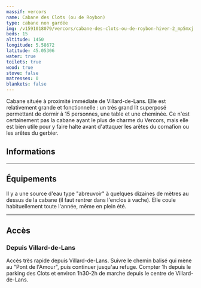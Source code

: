```yaml
---
massif: vercors
name: Cabane des Clots (ou de Roybon)
type: cabane non gardée
img: /v1591018079/vercors/cabane-des-clots-ou-de-roybon-hiver-2_mp5mxj.jpg
beds: 15
altitude: 1450
longitude: 5.58672
latitude: 45.05306
water: true
toilets: true
wood: true
stove: false
matresses: 0
blankets: false
---
```

Cabane située à proximité immédiate de Villard-de-Lans. Elle est relativement grande et fonctionnelle : un très grand lit superposé permettant de dormir à 15 personnes, une table et une cheminée. Ce n'est certainement pas la cabane ayant le plus de charme du Vercors, mais elle est bien utile pour y faire halte avant d'attaquer les arêtes du cornafion ou les arêtes du gerbier.

## Informations

<grid :altitude="altitude" :beds="beds" :longitude="longitude" :latitude="longitude"></grid>

___

## Équipements

<grid :matresses="matresses" :blankets="blankets" :stove="stove" :wood="wood" :water="water" :toilets="toilets"></grid>

Il y a une source d'eau type "abreuvoir" à quelques dizaines de mètres au dessus de la cabane (il faut rentrer dans l'enclos à vache). Elle coule habituellement toute l'année, même en plein été.
___

## Accès

### Depuis Villard-de-Lans
Accès très rapide depuis Villard-de-Lans. Suivre le chemin balisé qui mène au "Pont de l'Amour", puis continuer jusqu'au refuge. Compter 1h depuis le parking des Clots et environ 1h30-2h de marche depuis le centre de Villard-de-Lans.
